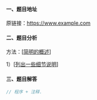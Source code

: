 #### 一、题目地址

原链接：https://www.example.com

#### 二、题目分析

方法：[<u>简明的概述</u>]

1）[<u>列出一些细节说明</u>]

#### 三、题目解答

```cpp
// 程序 + 注释.
```
